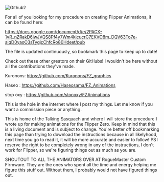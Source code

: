 ![Github2](https://user-images.githubusercontent.com/16942638/200438105-87c73aae-12d4-4cbd-94c1-26c9be058a17.jpg)

For all of you looking for my procedure on creating Flipper Animations, it can be found here:

https://docs.google.com/document/d/e/2PACX-1vR_nZRakD6iwJVQS8Pf4y7Wm4klcucrC7EKVO8m_DQV63To7e-alqD0yaoO3sTygjcChfcRo80Hdeet/pub

The file is updated continuously, so bookmark this page to keep up to date!

Check out these other greators on their GitHubs!  I wouldn't be here without all the contributions they've made.

Kuronons: https://github.com/Kuronons/FZ_graphics

Haseo : https://github.com/Haseosama/FZ_Animations

stop oxy : https://github.com/stopoxy/FZAnimations

This is the hole in the internet where I post my things.  Let me know if you want a commission piece or anything.

This is home of the Talking Sasquach and where I will store the procedure I wrote up for making animations for the Flipper Zero.  Keep in mind that this is a living document and is subject to change.  You're better off bookmarking this page than trying to download the instructions because in all likelyhood, next time you go to read it, it will be more accurate and easier to follow!  PS I reserve the right to be completely wrong in any of the instructions, I don't work for Flipper, so we're figuring things out as much as you are.

SHOUTOUT TO ALL THE ANIMATORS OVER AT RogueMaster Custom Firmware.  They are the ones who spent all the time and energy helping me figure this stuff out.  Without them, I probably would not have figured things out.
